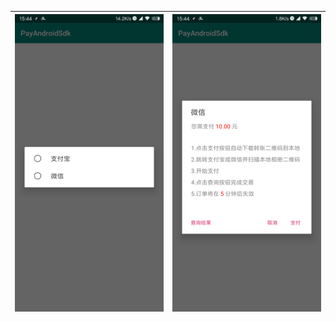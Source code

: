 | ![](https://github.com/Turaiiao/pay-android-dialog/blob/master/art/Screenshot_2019-05-16-15-44-32-321_cn.xyiio.sampl.png) | ![](https://github.com/Turaiiao/pay-android-dialog/blob/master/art/Screenshot_2019-05-16-15-44-39-932_cn.xyiio.sampl.png) |
|:- |:- |

